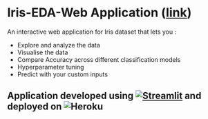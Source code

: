 # Iris-EDA-Web Application ([link](http://iriswebbapp.herokuapp.com))
An interactive web application for Iris dataset that lets you :
- Explore and analyze the data
- Visualise the data
- Compare Accuracy across different classification models
- Hyperparameter tuning
- Predict with your custom inputs

## Application developed using [![Streamlit](https://static.streamlit.io/badges/streamlit_badge_black_white.svg)](http://iriswebbapp.herokuapp.com/) and deployed on ![Heroku](http://heroku-badge.herokuapp.com/?app=angularjs-crypto&style=flat)


